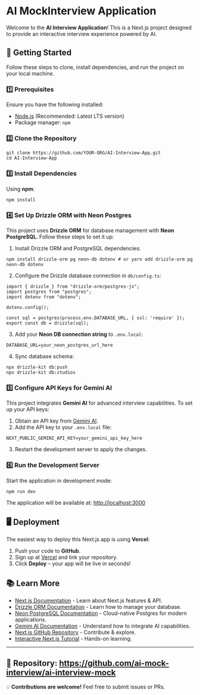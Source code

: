 # AI MockInterview Application

Welcome to the **AI Interview Application**! This is a Next.js project designed to provide an interactive interview experience powered by AI.

## 🚀 Getting Started

Follow these steps to clone, install dependencies, and run the project on your local machine.

### 1️⃣ Prerequisites
Ensure you have the following installed:
- [Node.js](https://nodejs.org/) (Recommended: Latest LTS version)
- Package manager: `npm`

### 2️⃣ Clone the Repository
```
git clone https://github.com/YOUR-ORG/AI-Interview-App.git
cd AI-Interview-App
```

### 3️⃣ Install Dependencies
Using **npm**:
```
npm install
```

### 4️⃣ Set Up Drizzle ORM with Neon Postgres
This project uses **Drizzle ORM** for database management with **Neon PostgreSQL**. Follow these steps to set it up:

1. Install Drizzle ORM and PostgreSQL dependencies:
```
npm install drizzle-orm pg neon-db dotenv # or yarn add drizzle-orm pg neon-db dotenv
```

2. Configure the Drizzle database connection in `db/config.ts`:
```
import { drizzle } from "drizzle-orm/postgres-js";
import postgres from "postgres";
import dotenv from "dotenv";

dotenv.config();

const sql = postgres(process.env.DATABASE_URL, { ssl: 'require' });
export const db = drizzle(sql);
```

3. Add your **Neon DB connection string** to `.env.local`:
```
DATABASE_URL=your_neon_postgres_url_here
```

4. Sync database schema:
```
npx drizzle-kit db:push
npx drizzle-kit db:studios
```

### 5️⃣ Configure API Keys for Gemini AI
This project integrates **Gemini AI** for advanced interview capabilities. To set up your API keys:

1. Obtain an API key from [Gemini AI](https://gemini.google.com/).
2. Add the API key to your `.env.local` file:
```
NEXT_PUBLIC_GEMINI_API_KEY=your_gemini_api_key_here
```
3. Restart the development server to apply the changes.

### 6️⃣ Run the Development Server
Start the application in development mode:
```
npm run dev
```

The application will be available at: [http://localhost:3000](http://localhost:3000)


## 🖥️ Deployment
The easiest way to deploy this Next.js app is using **Vercel**:
1. Push your code to **GitHub**.
2. Sign up at [Vercel](https://vercel.com/) and link your repository.
3. Click **Deploy** – your app will be live in seconds!

## 📚 Learn More
- [Next.js Documentation](https://nextjs.org/docs) - Learn about Next.js features & API.
- [Drizzle ORM Documentation](https://orm.drizzle.team/) - Learn how to manage your database.
- [Neon PostgreSQL Documentation](https://neon.tech/) - Cloud-native Postgres for modern applications.
- [Gemini AI Documentation](https://gemini.google.com/) - Understand how to integrate AI capabilities.
- [Next.js GitHub Repository](https://github.com/vercel/next.js) - Contribute & explore.
- [Interactive Next.js Tutorial](https://nextjs.org/learn) - Hands-on learning.

---
**🔗 Repository:** https://github.com/ai-mock-interview/ai-interview-mock
---
💡 **Contributions are welcome!** Feel free to submit issues or PRs.

